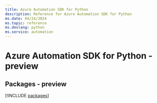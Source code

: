 ```yaml
---
title: Azure Automation SDK for Python
description: Reference for Azure Automation SDK for Python
ms.date: 04/24/2024
ms.topic: reference
ms.devlang: python
ms.service: automation
---
```

# Azure Automation SDK for Python - preview
## Packages - preview
[!INCLUDE [packages](automation-index.md)]